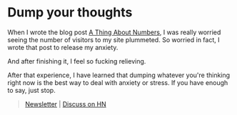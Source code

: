 # Dump your thoughts

When I wrote the blog post [A Thing About Numbers](/a-thing-about-numbers), I was really worried seeing the number of visitors to my site plummeted. So worried in fact, I wrote that post to release my anxiety.

And after finishing it, I feel so fucking relieving.

After that experience, I have learned that dumping whatever you're thinking right now is the best way to deal with anxiety or stress. If you have enough to say, just stop.

> [Newsletter](https://buttondown.email/tsuki) | [Discuss on HN](https://news.ycombinator.com/item?id=31761450)